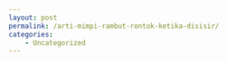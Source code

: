 ```yaml
---
layout: post
permalink: /arti-mimpi-rambut-rontok-ketika-disisir/
categories:
    - Uncategorized
---
```


